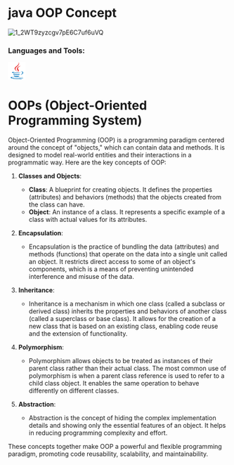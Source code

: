 # java OOP Concept

![1_2WT9zyzcgv7pE6C7uf6uVQ](https://user-images.githubusercontent.com/109952575/208123708-30df7283-b1d1-4b04-aaf5-9e19cc92f534.gif)


<p align="left">
</p>

<h3 align="left">Languages and Tools:</h3>
<p align="left"> <a href="https://www.java.com" target="_blank" rel="noreferrer"> <img src="https://raw.githubusercontent.com/devicons/devicon/master/icons/java/java-original.svg" alt="java" width="40" height="40"/> </a> </p>

<h1>OOPs (Object-Oriented Programming System)</h1>

Object-Oriented Programming (OOP) is a programming paradigm centered around the concept of "objects," which can contain data and methods. It is designed to model real-world entities and their interactions in a programmatic way. Here are the key concepts of OOP:

1. **Classes and Objects**:
   - **Class**: A blueprint for creating objects. It defines the properties (attributes) and behaviors (methods) that the objects created from the class can have.
   - **Object**: An instance of a class. It represents a specific example of a class with actual values for its attributes.

2. **Encapsulation**:
   - Encapsulation is the practice of bundling the data (attributes) and methods (functions) that operate on the data into a single unit called an object. It restricts direct access to some of an object's components, which is a means of preventing unintended interference and misuse of the data.

3. **Inheritance**:
   - Inheritance is a mechanism in which one class (called a subclass or derived class) inherits the properties and behaviors of another class (called a superclass or base class). It allows for the creation of a new class that is based on an existing class, enabling code reuse and the extension of functionality.

4. **Polymorphism**:
   - Polymorphism allows objects to be treated as instances of their parent class rather than their actual class. The most common use of polymorphism is when a parent class reference is used to refer to a child class object. It enables the same operation to behave differently on different classes.

5. **Abstraction**:
   - Abstraction is the concept of hiding the complex implementation details and showing only the essential features of an object. It helps in reducing programming complexity and effort.

These concepts together make OOP a powerful and flexible programming paradigm, promoting code reusability, scalability, and maintainability.
